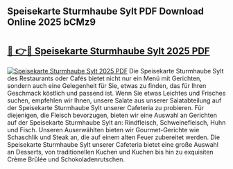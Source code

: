 ## Speisekarte Sturmhaube Sylt PDF Download Online 2025 bCMz9

# <h2><a href="http://gc9gky.nevu.top/?p=Speisekarte+Sturmhaube+Sylt">🔗 👉🔴 Speisekarte Sturmhaube Sylt 2025 PDF</a></h2>

[![Speisekarte Sturmhaube Sylt 2025 PDF](https://i.imgur.com/dBaPXMq.png)](http://gc9gky.nevu.top/?p=Speisekarte+Sturmhaube+Sylt)
Die Speisekarte Sturmhaube Sylt des Restaurants oder Cafés bietet nicht nur ein Menü mit Gerichten, sondern auch eine Gelegenheit für Sie, etwas zu finden, das für Ihren Geschmack köstlich und passend ist. Wenn Sie etwas Leichtes und Frisches suchen, empfehlen wir Ihnen, unsere Salate aus unserer Salatabteilung auf der Speisekarte Sturmhaube Sylt unserer Cafeteria zu probieren. Für diejenigen, die Fleisch bevorzugen, bieten wir eine Auswahl an Gerichten auf der Speisekarte Sturmhaube Sylt an: Rindfleisch, Schweinefleisch, Huhn und Fisch. Unseren Auserwählten bieten wir Gourmet-Gerichte wie Schaschlik und Steak an, die auf einem alten Feuer zubereitet werden. Die Speisekarte Sturmhaube Sylt unserer Cafeteria bietet eine große Auswahl an Desserts, von traditionellen Kuchen und Kuchen bis hin zu exquisiten Crème Brûlée und Schokoladenrutschen.
